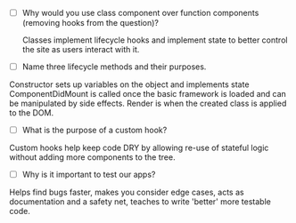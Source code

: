 - [ ] Why would you use class component over function components (removing hooks from the question)?
    
    Classes implement lifecycle hooks and implement state to better control the site as users interact with it.

- [ ] Name three lifecycle methods and their purposes.

Constructor sets up variables on the object and implements state
ComponentDidMount is called once the basic framework is loaded and can be manipulated by side effects.
Render is when the created class is applied to the DOM.

- [ ] What is the purpose of a custom hook?

Custom hooks help keep code DRY by allowing re-use of stateful logic without adding more components to the tree.

- [ ] Why is it important to test our apps?

Helps find bugs faster, makes you consider edge cases, acts as documentation and a safety net, teaches to write 'better' more testable code.